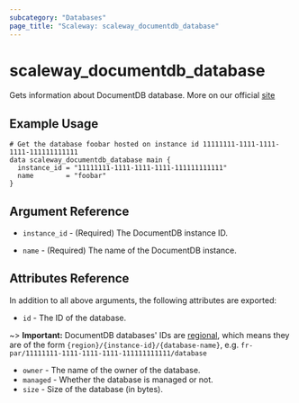 ```yaml
---
subcategory: "Databases"
page_title: "Scaleway: scaleway_documentdb_database"
---
```


# scaleway_documentdb_database

Gets information about DocumentDB database. More on our official [site](https://www.scaleway.com/en/developers/api/document_db/)

## Example Usage

```hcl
# Get the database foobar hosted on instance id 11111111-1111-1111-1111-111111111111
data scaleway_documentdb_database main {
  instance_id = "11111111-1111-1111-1111-111111111111"
  name        = "foobar"
}
```

## Argument Reference

- `instance_id` - (Required) The DocumentDB instance ID.

- `name` - (Required) The name of the DocumentDB instance.

## Attributes Reference

In addition to all above arguments, the following attributes are exported:

- `id` - The ID of the database.

~> **Important:** DocumentDB databases' IDs are [regional](../guides/regions_and_zones.md#resource-ids), which means they are of the form `{region}/{instance-id}/{database-name}`, e.g. `fr-par/11111111-1111-1111-1111-111111111111/database`

- `owner` - The name of the owner of the database.
- `managed` - Whether the database is managed or not.
- `size` - Size of the database (in bytes).
